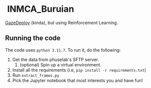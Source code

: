 #  INMCA_Buruian

[GazeDeploy](https://github.com/phuselab/GazeDeploy) (kinda), but using Reinforcement Learning.

## Running the code

The code uses `python 3.11.7`. To run it, do the following:

1. Get the data from phuselab's SFTP server.
    1. (optional) Spin up a virtual environment.
2. Install all the requirements (i.e, `pip install -r requirements.txt`)
3. Run `extract_frames.py`
4. Pick the Jupyter notebook that most interests you and have fun!
